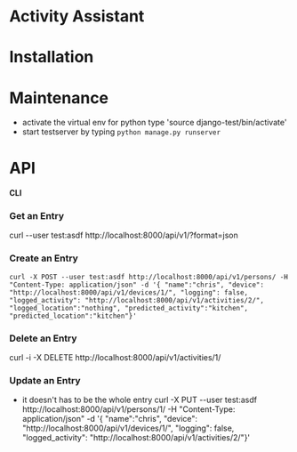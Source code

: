 # Activity Assistant


# Installation

# Maintenance

* activate the virtual env for python type 'source django-test/bin/activate'
* start testserver by typing `python manage.py runserver`


# API

#### CLI

### Get an Entry
curl --user test:asdf http://localhost:8000/api/v1/?format=json

### Create an Entry
`curl -X POST --user test:asdf http://localhost:8000/api/v1/persons/ -H "Content-Type: application/json" -d '{ "name":"chris", "device": "http://localhost:8000/api/v1/devices/1/", "logging": false, "logged_activity": "http://localhost:8000/api/v1/activities/2/", "logged_location":"nothing", "predicted_activity":"kitchen", "predicted_location":"kitchen"}'`

### Delete an Entry
curl -i -X DELETE http://localhost:8000/api/v1/activities/1/

### Update an Entry
* it doesn't has to be the whole entry 
curl -X PUT --user test:asdf http://localhost:8000/api/v1/persons/1/ -H "Content-Type: application/json" -d '{ "name":"chris", "device": "http://localhost:8000/api/v1/devices/1/", "logging": false, "logged_activity": "http://localhost:8000/api/v1/activities/2/"}'


### 
